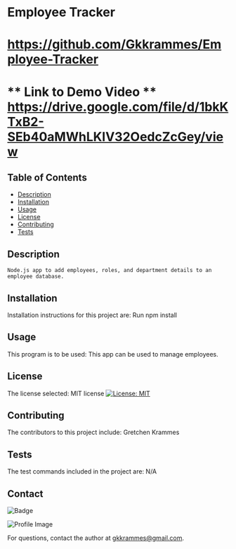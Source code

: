 
  # Employee Tracker 
  # https://github.com/Gkkrammes/Employee-Tracker
  
  # ** Link to Demo Video ** https://drive.google.com/file/d/1bkKTxB2-SEb40aMWhLKIV32OedcZcGey/view 
  
  ## Table of Contents
  - [Description](#description)
  - [Installation](#installation)
  - [Usage](#usage)
  - [License](#license)
  - [Contributing](#contributing)
  - [Tests](#tests)

  ## Description
    Node.js app to add employees, roles, and department details to an employee database.

  ## Installation
  Installation instructions for this project are: Run npm install
  
  ## Usage
  This program is to be used: This app can be used to manage employees.

  ## License
  The license selected: MIT license [![License: MIT](https://img.shields.io/badge/License-MIT-yellow.svg)](https://opensource.org/licenses/MIT)

  ## Contributing
  The contributors to this project include: Gretchen Krammes

  ## Tests
  The test commands included in the project are: N/A

  ## Contact
  
![Badge](https://img.shields.io/badge/Github-gkkrammes-4cbbb9) 
  
![Profile Image](https://github.com/gkkrammes.png?size=50)
  
For questions, contact the author at gkkrammes@gmail.com.
